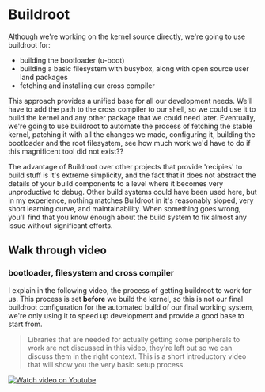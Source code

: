 # Buildroot

Although we're working on the kernel source directly, we're going to use buildroot for:

* building the bootloader (u-boot)
* building a basic filesystem with busybox, along with open source user land packages
* fetching and installing our cross compiler

This approach provides a unified base for all our development needs. We'll have to add the path to the cross compiler to our shell, so we could use it to build the kernel and any other package that we could need later. Eventually, we're going to use buildroot to automate the process of fetching the stable kernel, patching it with all the changes we made, configuring it, building the bootloader and the root filesystem, see how much work we'd have to do if this magnificent tool did not exist??

The advantage of Buildroot over other projects that provide 'recipies' to build stuff is it's extreme simplicity, and the fact that it does not abstract the details of your build components to a level where it becomes very unproductive to debug. Other build systems could have been used here, but in my experience, nothing matches Buildroot in it's reasonably sloped, very short learning curve, and maintainability. When something goes wrong, you'll find that you know enough about the build system to fix almost any issue without significant efforts. 

## Walk through video

### bootloader, filesystem and cross compiler

I explain in the following video, the process of getting buildroot to work for us. This process is set **before** we build the kernel, so this is not our final buildroot configuration for the automated build of our final working system, we're only using it to speed up development and provide a good base to start from.

> Libraries that are needed for actually getting some peripherals to work are not discussed in this 
> video, they're left out so we can discuss them in the right context. This is a short introductory
> video that will show you the very basic setup process.

[![Watch video on Youtube](https://img.youtube.com/vi/8dq8LcYUzcc/1.jpg)](https://youtu.be/8dq8LcYUzcc?t=2090)
